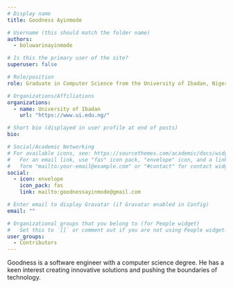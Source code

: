 ```yaml
---
# Display name
title: Goodness Ayinmode

# Username (this should match the folder name)
authors:
  - boluwarinayinmode

# Is this the primary user of the site?
superuser: false

# Role/position
role: Graduate in Computer Science from the University of Ibadan, Nigeria

# Organizations/Affiliations
organizations:
  - name: University of Ibadan
    url: "https://www.ui.edu.ng/"

# Short bio (displayed in user profile at end of posts)
bio: 

# Social/Academic Networking
# For available icons, see: https://sourcethemes.com/academic/docs/widgets/#icons
#   For an email link, use "fas" icon pack, "envelope" icon, and a link in the
#   form "mailto:your-email@example.com" or "#contact" for contact widget.
social:
  - icon: envelope
    icon_pack: fas
    link: mailto:goodnessayinmode@gmail.com

# Enter email to display Gravatar (if Gravatar enabled in Config)
email: ""

# Organizational groups that you belong to (for People widget)
#   Set this to `[]` or comment out if you are not using People widget.
user_groups:
  - Contributors
---
```


Goodness is a software engineer with a computer science degree. He has a keen interest creating innovative solutions and pushing the boundaries of technology. 
